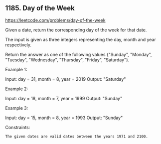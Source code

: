 ## 1185. Day of the Week

https://leetcode.com/problems/day-of-the-week

Given a date, return the corresponding day of the week for that date.

The input is given as three integers representing the day, month and year respectively.

Return the answer as one of the following values {"Sunday", "Monday", "Tuesday", "Wednesday", "Thursday", "Friday", "Saturday"}.

Example 1:

Input: day = 31, month = 8, year = 2019
Output: "Saturday"

Example 2:

Input: day = 18, month = 7, year = 1999
Output: "Sunday"

Example 3:

Input: day = 15, month = 8, year = 1993
Output: "Sunday"

Constraints:

    The given dates are valid dates between the years 1971 and 2100.
